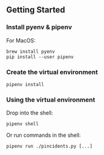 ## Getting Started

### Install pyenv & pipenv

For MacOS:

```
brew install pyenv
pip install --user pipenv
```

### Create the virtual environment

```
pipenv install
```

### Using the virtual environment

Drop into the shell:

```
pipenv shell
```

Or run commands in the shell:

```
pipenv run ./pincidents.py [...]
```
